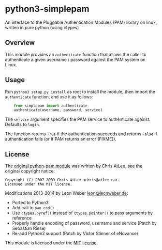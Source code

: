 python3-simplepam
=================

An interface to the Pluggable Authentication Modules (PAM) library on linux,
written in pure python (using ctypes)

Overview
--------

This module provides an ``authenticate`` function that allows the caller to
authenticate a given username / password against the PAM system on Linux.

Usage
-----

Run ``python3 setup.py install`` as root to install the module, then import the
``authenticate`` function, and use it as follows:

```python
    from simplepam import authenticate
    authenticate(username, password, service)
```

The ``service`` argument specifies the PAM service to authenticate against.
Defaults to ``login``.

The function returns ``True`` if the authentication succeeds and returns
``False`` if authentication fails (or if PAM returns an error (FIXME)).

License
-------

The [original python-pam module](http://atlee.ca/software/pam/) was written by
Chris AtLee, see the original copyright notice:

    Copyright (C) 2007-2009 Chris AtLee <chris@atlee.ca>.
    Licensed under the MIT license. 

Modifications 2013-2014 by Leon Weber <leon@leonweber.de>:
* Ported to Python3
* Add call to ``pam_end()``
* Use ``ctypes.byref()`` instead of ``ctypes.pointer()`` to pass arguments by reference
* Properly handle encoding of password, username and service (Patch by Sebastian
  Riese)
* Re-add Python2 support (Patch by Victor Stinner of eNovance)

This module is licensed under the [MIT license](http://www.opensource.org/licenses/mit-license.php).
